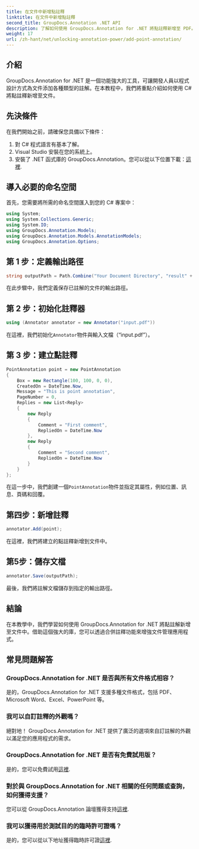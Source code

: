 ```yaml
---
title: 在文件中新增點註釋
linktitle: 在文件中新增點註釋
second_title: GroupDocs.Annotation .NET API
description: 了解如何使用 GroupDocs.Annotation for .NET 將點註釋新增至 PDF。無縫整合的逐步指南。
weight: 17
url: /zh-hant/net/unlocking-annotation-power/add-point-annotation/
---
```

## 介紹
GroupDocs.Annotation for .NET 是一個功能強大的工具，可讓開發人員以程式設計方式為文件添加各種類型的註解。在本教程中，我們將重點介紹如何使用 C# 將點註釋新增至文件。
## 先決條件
在我們開始之前，請確保您具備以下條件：
1. 對 C# 程式語言有基本了解。
2. Visual Studio 安裝在您的系統上。
3. 安裝了 .NET 函式庫的 GroupDocs.Annotation。您可以從以下位置下載：[這裡](https://releases.groupdocs.com/annotation/net/).

## 導入必要的命名空間
首先，您需要將所需的命名空間匯入到您的 C# 專案中：
```csharp
using System;
using System.Collections.Generic;
using System.IO;
using GroupDocs.Annotation.Models;
using GroupDocs.Annotation.Models.AnnotationModels;
using GroupDocs.Annotation.Options;
```
## 第 1 步：定義輸出路徑
```csharp
string outputPath = Path.Combine("Your Document Directory", "result" + Path.GetExtension("input.pdf"));
```
在此步驟中，我們定義保存已註解的文件的輸出路徑。
## 第 2 步：初始化註釋器
```csharp
using (Annotator annotator = new Annotator("input.pdf"))
```
在這裡，我們初始化`Annotator`物件與輸入文檔（“input.pdf”）。
## 第 3 步：建立點註釋
```csharp
PointAnnotation point = new PointAnnotation
{
    Box = new Rectangle(100, 100, 0, 0),
    CreatedOn = DateTime.Now,
    Message = "This is point annotation",
    PageNumber = 0,
    Replies = new List<Reply>
    {
        new Reply
        {
            Comment = "First comment",
            RepliedOn = DateTime.Now
        },
        new Reply
        {
            Comment = "Second comment",
            RepliedOn = DateTime.Now
        }
    }
};
```
在這一步中，我們創建一個`PointAnnotation`物件並指定其屬性，例如位置、訊息、頁碼和回覆。
## 第四步：新增註釋
```csharp
annotator.Add(point);
```
在這裡，我們將建立的點註釋新增到文件中。
## 第5步：儲存文檔
```csharp
annotator.Save(outputPath);
```
最後，我們將註解文檔儲存到指定的輸出路徑。

## 結論
在本教學中，我們學習如何使用 GroupDocs.Annotation for .NET 將點註解新增至文件中。借助這個強大的庫，您可以透過合併註釋功能來增強文件管理應用程式。
## 常見問題解答
### GroupDocs.Annotation for .NET 是否與所有文件格式相容？
是的，GroupDocs.Annotation for .NET 支援多種文件格式，包括 PDF、Microsoft Word、Excel、PowerPoint 等。
### 我可以自訂註釋的外觀嗎？
絕對地！ GroupDocs.Annotation for .NET 提供了廣泛的選項來自訂註解的外觀以滿足您的應用程式的需求。
### GroupDocs.Annotation for .NET 是否有免費試用版？
是的，您可以免費試用[這裡](https://releases.groupdocs.com/).
### 對於與 GroupDocs.Annotation for .NET 相關的任何問題或查詢，如何獲得支援？
您可以從 GroupDocs.Annotation 論壇獲得支持[這裡](https://forum.groupdocs.com/c/annotation/10).
### 我可以獲得用於測試目的的臨時許可證嗎？
是的，您可以從以下地址獲得臨時許可證[這裡](https://purchase.groupdocs.com/temporary-license/).